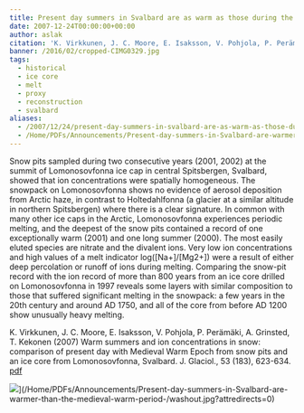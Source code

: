 ```yaml
---
title: Present day summers in Svalbard are as warm as those during the medieval warm period.
date: 2007-12-24T00:00:00+00:00
author: aslak
citation: 'K. Virkkunen, J. C. Moore, E. Isaksson, V. Pohjola, P. Perämäki, A. Grinsted, T. Kekonen (2007) Warm summers and ion concentrations in snow: comparison of present day with Medieval Warm Epoch from snow pits and an ice core from Lomonosovfonna, Svalbard. J. Glaciol., 53 (183), 623-634.'
banner: /2016/02/cropped-CIMG0329.jpg
tags:
  - historical
  - ice core
  - melt
  - proxy
  - reconstruction
  - svalbard
aliases:
  - /2007/12/24/present-day-summers-in-svalbard-are-as-warm-as-those-during-the-medieval-warm-period/
  - /Home/PDFs/Announcements/Present-day-summers-in-Svalbard-are-warmer-than-the-medieval-warm-period-
---
```

Snow pits sampled during two consecutive years (2001, 2002) at the summit of Lomonosovfonna ice cap in central Spitsbergen, Svalbard, showed that ion concentrations were spatially homogeneous. The snowpack on Lomonosovfonna shows no evidence of aerosol deposition from Arctic haze, in contrast to Holtedahlfonna (a glacier at a similar altitude in northern Spitsbergen) where there is a clear signature. <!--more-->  In common with many other ice caps in the Arctic, Lomonosovfonna experiences periodic melting, and the deepest of the snow pits contained a record of one exceptionally warm (2001) and one long summer (2000). The most easily eluted species are nitrate and the divalent ions. Very low ion concentrations and high values of a melt indicator log([Na+]/[Mg2+]) were a result of either deep percolation or runoff of ions during melting. Comparing the snow-pit record with the ion record of more than 800 years from an ice core drilled on Lomonosovfonna in 1997 reveals some layers with similar composition to those that suffered significant melting in the snowpack: a few years in the 20th century and around AD 1750, and all of the core from before AD 1200 show unusually heavy melting.

K. Virkkunen, J. C. Moore, E. Isaksson, V. Pohjola, P. Perämäki, A. Grinsted, T. Kekonen (2007) Warm summers and ion concentrations in snow: comparison of present day with Medieval Warm Epoch from snow pits and an ice core from Lomonosovfonna, Svalbard. J. Glaciol., 53 (183), 623-634. [pdf](/2016/03/Virkkunen-Jglac07-warm-summers-lfonna.pdf)

![](/2016/02/washout-10.jpg)](/Home/PDFs/Announcements/Present-day-summers-in-Svalbard-are-warmer-than-the-medieval-warm-period-/washout.jpg?attredirects=0)
